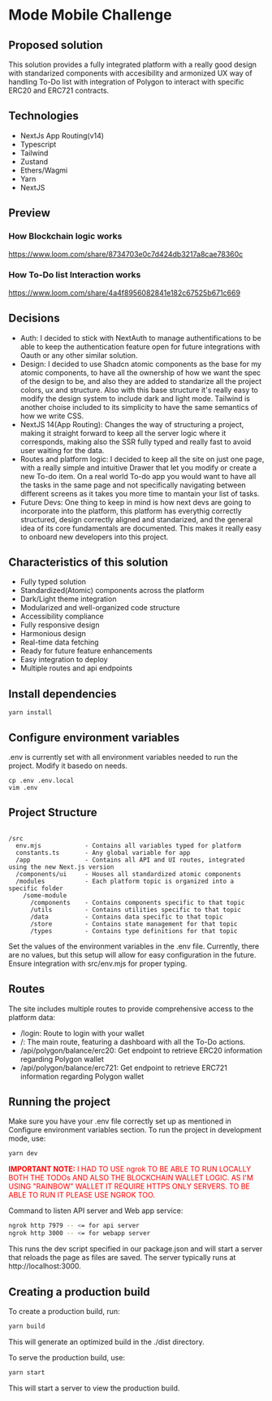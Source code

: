 # Mode Mobile Challenge

## Proposed solution

This solution provides a fully integrated platform with a really good design with standarized components with accesibility and armonized UX way of handling To-Do list with integration of Polygon to interact
with specific ERC20 and ERC721 contracts.

## Technologies

- NextJs App Routing(v14)
- Typescript
- Tailwind
- Zustand
- Ethers/Wagmi
- Yarn
- NextJS

## Preview

### How Blockchain logic works

https://www.loom.com/share/8734703e0c7d424db3217a8cae78360c

### How To-Do list Interaction works

https://www.loom.com/share/4a4f8956082841e182c67525b671c669

## Decisions

- Auth: I decided to stick with NextAuth to manage authentifications to be able to keep the authentication feature open for future integrations with Oauth or any other similar solution.
- Design: I decided to use Shadcn atomic components as the base for my atomic components, to have all the ownership of how we want the spec of the design to be, and also they are added to standarize all the project colors, ux and structure. Also with this base structure it's really easy to modify the design system to include dark and light mode. Tailwind is another choise included to its simplicity to have the same semantics of how we write CSS.
- NextJS 14(App Routing): Changes the way of structuring a project, making it straight forward to keep all the server logic where it corresponds, making also the SSR fully typed and really fast to avoid user waiting for the data.
- Routes and platform logic: I decided to keep all the site on just one page, with a really simple and intuitive Drawer that let you modify or create a new To-do item. On a real world To-do app you would want to have all the tasks in the same page and not specifically navigating between different screens as it takes you more time to mantain your list of tasks.
- Future Devs: One thing to keep in mind is how next devs are going to incorporate into the platform, this platform has everythig correctly structured, design correctly aligned and standarized, and the general idea of its core fundamentals are documented. This makes it really easy to onboard new developers into this project.

## Characteristics of this solution

- Fully typed solution
- Standardized(Atomic) components across the platform
- Dark/Light theme integration
- Modularized and well-organized code structure
- Accessibility compliance
- Fully responsive design
- Harmonious design
- Real-time data fetching
- Ready for future feature enhancements
- Easy integration to deploy
- Multiple routes and api endpoints

## Install dependencies

```shell
yarn install
```

## Configure environment variables

.env is currently set with all environment variables needed to run the project. Modify it basedo on needs.

```shell
cp .env .env.local
vim .env
```

## Project Structure

```

/src
  env.mjs            - Contains all variables typed for platform
  constants.ts       - Any global variable for app
  /app               - Contains all API and UI routes, integrated using the new Next.js version
  /components/ui     - Houses all standardized atomic components
  /modules           - Each platform topic is organized into a specific folder
    /some-module
      /components    - Contains components specific to that topic
      /utils         - Contains utilities specific to that topic
      /data          - Contains data specific to that topic
      /store         - Contains state management for that topic
      /types         - Contains type definitions for that topic
```

Set the values of the environment variables in the .env file. Currently, there are no values, but this setup will allow for easy configuration in the future. Ensure integration with src/env.mjs for proper typing.

## Routes

The site includes multiple routes to provide comprehensive access to the platform data:

- /login: Route to login with your wallet
- /: The main route, featuring a dashboard with all the To-Do actions.
- /api/polygon/balance/erc20: Get endpoint to retrieve ERC20 information regarding Polygon wallet
- /api/polygon/balance/erc721: Get endpoint to retrieve ERC721 information regarding Polygon wallet

## Running the project

Make sure you have your .env file correctly set up as mentioned in Configure environment variables section.
To run the project in development mode, use:

```sh
yarn dev
```

<span style="color: red">**IMPORTANT NOTE:** I HAD TO USE ngrok TO BE ABLE TO RUN LOCALLY BOTH THE TODOs AND ALSO THE BLOCKCHAIN WALLET LOGIC. AS I'M USING "RAINBOW" WALLET IT REQUIRE HTTPS ONLY SERVERS. TO BE ABLE TO RUN IT PLEASE USE NGROK TOO.</span>

Command to listen API server and Web app service:

```sh
ngrok http 7979 -- <= for api server
ngrok http 3000 -- <= for webapp server
```

This runs the dev script specified in our package.json and will start a server that reloads the page as files are saved. The server typically runs at http://localhost:3000.

## Creating a production build

To create a production build, run:

```sh
yarn build
```

This will generate an optimized build in the ./dist directory.

To serve the production build, use:

```sh
yarn start
```

This will start a server to view the production build.
